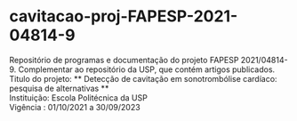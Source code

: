 # cavitacao-proj-FAPESP-2021-04814-9
Repositório de programas e documentação do projeto FAPESP 2021/04814-9. Complementar ao repositório da USP, que contém artigos publicados.  
Titulo do projeto: ** Detecção de cavitação em sonotrombólise cardíaco: pesquisa de alternativas **  
Instituição: Escola Politécnica da USP  
Vigência : 01/10/2021 a 30/09/2023    
